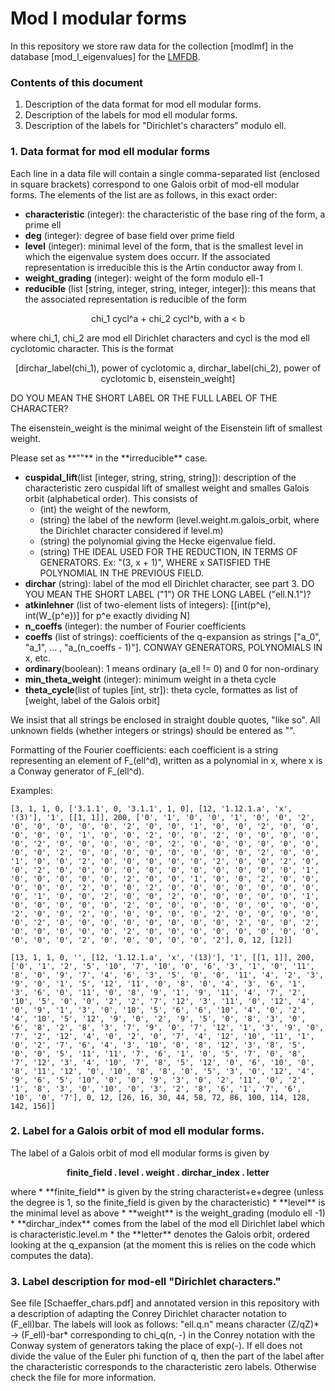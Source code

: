# Mod l modular forms

In this repository we store raw data for the collection [modlmf] in the database [mod_l_eigenvalues] for the [LMFDB](https://github.com/LMFDB/lmfdb).


### Contents of this document
1. Description of the data format for mod ell modular forms. 
2. Description of the labels for mod ell modular forms.
3. Description of the labels for "Dirichlet's characters" modulo ell. 

### 1. Data format for mod ell modular forms

Each line in a data file will contain a single comma-separated list (enclosed in square brackets) correspond to one Galois orbit of mod-ell modular forms. The elements of the list are as follows, in this exact order:

* **characteristic** (integer): the characteristic of the base ring of the form, a prime ell
* **deg** (integer): degree of base field over prime field
* **level** (integer): minimal level of the form, that is the smallest level in which the eigenvalue system does occurr. If the associated representation is irreducible this is the Artin conductor away from l.
* **weight_grading** (integer): weight of the form modulo ell-1
* **reducible** (list [string, integer, string, integer, integer]): this means that the associated representation is reducible of the form 
<p align="center">
chi_1 cycl^a + chi_2 cycl^b,                  with a < b
</p>
where chi_1, chi_2 are mod ell Dirichlet characters and cycl is the mod ell cyclotomic character. This is the format
<p align="center">
[dirchar_label(chi_1), power of cyclotomic a, dirchar_label(chi_2), power of cyclotomic b, eisenstein_weight] 
</p>
DO YOU MEAN THE SHORT LABEL OR THE FULL LABEL OF THE CHARACTER? 
</p>
The eisenstein_weight is the minimal weight of the Eisenstein lift of smallest weight.
</p>
Please set as **""** in the **irreducible** case.

* **cuspidal_lift**(list [integer, string, string, string]): description of the characteristic zero cuspidal lift of smallest weight and smalles Galois orbit (alphabetical order). This consists of 
    * (int) the weight of the newform, 
    * (string) the label of the newform (level.weight.m.galois_orbit, where the Dirichlet character considered if level.m)
    * (string) the polynomial giving the Hecke eigenvalue field.
    * (string) THE IDEAL USED FOR THE REDUCTION, IN TERMS OF GENERATORS. Ex: "(3, x + 1)", WHERE x SATISFIED THE POLYNOMIAL IN THE PREVIOUS FIELD.
* **dirchar** (string): label of the mod ell Dirichlet character, see part 3. DO YOU MEAN THE SHORT LABEL ("1") OR THE LONG LABEL ("ell.N.1")?
* **atkinlehner** (list of two-element lists of integers): [[int(p^e), int(W_{p^e})] for p^e exactly dividing N] 
* **n_coeffs** (integer): the number of Fourier coefficients
* **coeffs** (list of strings): coefficients of the q-expansion as strings ["a_0", "a_1", ... , "a_(n_coeffs - 1)"].
CONWAY GENERATORS, POLYNOMIALS IN x, etc.
* **ordinary**(boolean): 1 means ordinary (a_ell != 0) and 0 for non-ordinary
* **min_theta_weight** (integer): minimum weight in a theta cycle
* **theta_cycle**(list of tuples [int, str]): theta cycle, formattes as list of [weight, label of the Galois orbit]

We insist that all strings be enclosed in straight double quotes, "like so". 
All unknown fields (whether integers or strings) should be entered as "".

Formatting of the Fourier coefficients: each coefficient is a string representing an element of F_(ell^d), written as a polynomial in x, where x is a Conway generator of F_(ell^d).

Examples:  
```
[3, 1, 1, 0, ['3.1.1', 0, '3.1.1', 1, 0], [12, '1.12.1.a', 'x', '(3)'], '1', [[1, 1]], 200, ['0', '1', '0', '0', '1', '0', '0', '2', '0', '0', '0', '0', '0', '2', '0', '0', '1', '0', '0', '2', '0', '0', '0', '0', '0', '1', '0', '0', '2', '0', '0', '2', '0', '0', '0', '0', '0', '2', '0', '0', '0', '0', '0', '2', '0', '0', '0', '0', '0', '0', '0', '0', '2', '0', '0', '0', '0', '0', '0', '0', '0', '2', '0', '0', '1', '0', '0', '2', '0', '0', '0', '0', '0', '2', '0', '0', '2', '0', '0', '2', '0', '0', '0', '0', '0', '0', '0', '0', '0', '0', '0', '1', '0', '0', '0', '0', '0', '2', '0', '0', '1', '0', '0', '2', '0', '0', '0', '0', '0', '2', '0', '0', '2', '0', '0', '0', '0', '0', '0', '0', '0', '1', '0', '0', '2', '0', '0', '2', '0', '0', '0', '0', '0', '1', '0', '0', '0', '0', '0', '2', '0', '0', '0', '0', '0', '0', '0', '0', '2', '0', '0', '2', '0', '0', '0', '0', '0', '2', '0', '0', '0', '0', '0', '2', '0', '0', '0', '0', '0', '0', '0', '0', '2', '0', '0', '2', '0', '0', '0', '0', '0', '2', '0', '0', '0', '0', '0', '0', '0', '0', '0', '0', '0', '2', '0', '0', '0', '0', '0', '2'], 0, 12, [12]]

[13, 1, 1, 0, '', [12, '1.12.1.a', 'x', '(13)'], '1', [[1, 1]], 200, ['0', '1', '2', '5', '10', '7', '10', '0', '6', '3', '1', '0', '11', '8', '0', '9', '7', '4', '6', '3', '5', '0', '0', '11', '4', '2', '3', '9', '0', '1', '5', '12', '11', '0', '8', '0', '4', '3', '6', '1', '3', '6', '0', '11', '0', '8', '9', '1', '9', '11', '4', '7', '2', '10', '5', '0', '0', '2', '2', '7', '12', '3', '11', '0', '12', '4', '0', '9', '1', '3', '0', '10', '5', '6', '6', '10', '4', '0', '2', '4', '10', '5', '12', '9', '0', '2', '9', '5', '0', '8', '3', '0', '6', '8', '2', '8', '3', '7', '9', '0', '7', '12', '1', '3', '9', '0', '7', '2', '12', '4', '0', '2', '0', '7', '4', '12', '10', '11', '1', '0', '2', '7', '6', '4', '3', '10', '0', '8', '12', '3', '8', '5', '0', '0', '5', '11', '11', '7', '6', '1', '0', '5', '7', '0', '8', '7', '12', '3', '4', '10', '7', '8', '5', '12', '0', '6', '10', '0', '8', '11', '12', '0', '10', '8', '8', '0', '5', '3', '0', '12', '4', '9', '6', '5', '10', '0', '0', '9', '3', '0', '2', '11', '0', '2', '1', '8', '3', '0', '10', '0', '3', '2', '8', '6', '1', '7', '6', '10', '0', '7'], 0, 12, [26, 16, 30, 44, 58, 72, 86, 100, 114, 128, 142, 156]]
```



### 2. Label for a Galois orbit of mod ell modular forms. 

The label of a Galois orbit of mod ell modular forms is given by

<p align="center" ><b>
finite_field . level . weight . dirchar_index . letter
</b></p>  
where 
* **finite_field** is given by the string characterist+e+degree (unless the degree is 1, so the finite_field is given by the characteristic)
* **level** is the minimal level as above
* **weight** is the weight_grading (modulo ell -1)
* **dirchar_index** comes from the label of the mod ell Dirichlet label which is characteristic.level.m
* the **letter** denotes the Galois orbit, ordered looking at the q_expansion (at the moment this is relies on the code which computes the data).


### 3. Label description for mod-ell "Dirichlet characters." 

See file [Schaeffer_chars.pdf] and annotated version in this repository with a description of adapting the Conrey Dirichlet character notation to (F_ell)bar. 
The labels will look as follows: "ell.q.n" means character (Z/qZ)* -> (F_ell)-bar* corresponding to chi_q(n, -) in the Conrey notation with the Conway system of generators taking the place of exp(-). If ell does not divide the value of the Euler phi function of q, then the part of the label after the characteristic corresponds to the characteristic zero labels. Otherwise check the file for more information.

